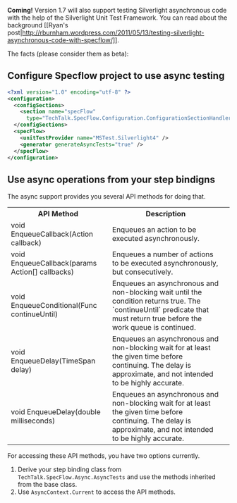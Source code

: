 **Coming!** Version 1.7 will also support testing Silverlight asynchronous code with the help of the Silverlight Unit Test Framework. You can read about the background [[Ryan's post|http://rburnham.wordpress.com/2011/05/13/testing-silverlight-asynchronous-code-with-specflow/]].

The facts (please consider them as beta):
## Configure Specflow project to use async testing

```xml
<?xml version="1.0" encoding="utf-8" ?>
<configuration>
  <configSections>
    <section name="specFlow"
      type="TechTalk.SpecFlow.Configuration.ConfigurationSectionHandler, TechTalk.SpecFlow"/>
  </configSections>
  <specFlow>
    <unitTestProvider name="MSTest.Silverlight4" />
    <generator generateAsyncTests="true" />
  </specFlow>
</configuration>
```

## Use async operations from your step bindigns

The async support provides you several API methods for doing that.
<table>
    <tr>
        <th>API Method</th>
        <th>Description</th>
    </tr>
    <tr>
        <td>void EnqueueCallback(Action callback)</td>
        <td>Enqueues an action to be executed asynchronously.<td>
    </tr>
    <tr>
        <td>void EnqueueCallback(params Action[] callbacks)</td>
        <td>Enqueues a number of actions to be executed asynchronously, but consecutively.<td>
    </tr>
    <tr>
        <td>void EnqueueConditional(Func<bool> continueUntil)</td>
        <td>Enqueues an asynchronous and non-blocking wait until the condition returns true.
The `continueUntil` predicate that must return true before the work queue is continued.<td>
    </tr>
    <tr>
        <td>void EnqueueDelay(TimeSpan delay)</td>
        <td>Enqueues an asynchronous and non-blocking wait for at least the given time before continuing. The delay is approximate, and not intended to be highly accurate.<td>
    </tr>
    <tr>
        <td>void EnqueueDelay(double milliseconds)</td>
        <td>Enqueues an asynchronous and non-blocking wait for at least the given time before continuing. The delay is approximate, and not intended to be highly accurate.<td>
    </tr>
</table>

For accessing these API methods, you have two options currently.

1. Derive your step binding class from `TechTalk.SpecFlow.Async.AsyncTests` and use the methods inherited from the base class.
2. Use `AsyncContext.Current` to access the API methods.
